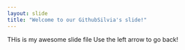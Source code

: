 ```yaml
---
layout: slide
title: "Welcome to our GithubSilvia's slide!"
---
```

THis is my awesome slide  file
Use the left arrow to go back!
